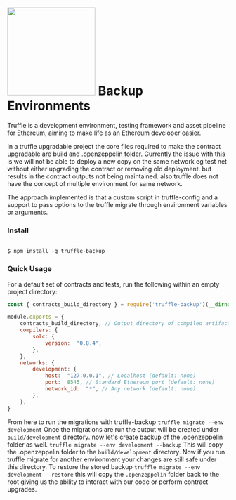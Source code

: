 
# <img src="https://trufflesuite.com/img/truffle-logo-dark.svg"  width="200"> Backup Environments



Truffle is a development environment, testing framework and asset pipeline for Ethereum, aiming to make life as an Ethereum developer easier.

In a truffle upgradable project the core files required to make the contract upgradable are build and .openzeppelin folder. Currently the issue with this is we will not be able to deploy a new copy on the same network eg test net without either upgrading the contract or removing old deployment. but results in the contract outputs not being maintained. also truffle does not have the concept of multiple environment for same network. 

The approach implemented is that a custom script in truffle-config and a support to pass options to the truffle migrate through environment variables or arguments. 

### Install

  

```

$ npm install -g truffle-backup

```

### Quick Usage

  

For a default set of contracts and tests, run the following within an empty project directory:
  

```js
const { contracts_build_directory } = require('truffle-backup')(__dirname) // pass the base directory of project;

module.exports = {
	contracts_build_directory, // Output directory of compiled artifacts and outputs 
	compilers: {
		solc: {
			version:  "0.8.4",
		},
	},
	networks: {
		development: {
			host:  "127.0.0.1", // Localhost (default: none)
			port:  8545, // Standard Ethereum port (default: none)
			network_id:  "*", // Any network (default: none)
		},
	},
}
```

From here to run the migrations with truffle-backup
`truffle migrate --env development`
Once the migrations are run the output will be created under `build/development` directory.
now let's create backup of the .openzeppelin folder as well. 
`truffle migrate --env development --backup`
This will copy the .openzeppelin folder to the `build/development` directory.
Now if you run truffle migrate for another environment your changes are still safe under this directory. 
To restore the stored backup 
`truffle migrate --env development --restore`
this will copy the `.openzeppelin` folder back to the root giving us the ability to interact with our code or perform contract upgrades. 